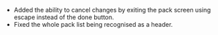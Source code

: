 - Added the ability to cancel changes by exiting the pack screen using escape instead of the done button.
- Fixed the whole pack list being recognised as a header.
